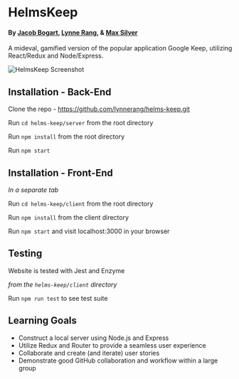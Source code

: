 # HelmsKeep
#### By [Jacob Bogart](https://github.com/jacobogart), [Lynne Rang](https://github.com/lynnerang), & [Max Silver](https://github.com/MaxBSilver)
A mideval, gamified version of the popular application Google Keep, utilizing React/Redux and Node/Express. 

![HelmsKeep Screenshot](http://i68.tinypic.com/j7q6pc.png)

## Installation - Back-End
Clone the repo - https://github.com/lynnerang/helms-keep.git

Run `cd helms-keep/server` from the root directory

Run `npm install` from the root directory

Run `npm start`

## Installation - Front-End
*In a separate tab*

Run `cd helms-keep/client` from the root directory

Run `npm install` from the client directory

Run `npm start` and visit localhost:3000 in your browser

## Testing
Website is tested with Jest and Enzyme

*from the `helms-keep/client` directory*

Run `npm run test` to see test suite

## Learning Goals
* Construct a local server using Node.js and Express 
* Utilize Redux and Router to provide a seamless user experience 
* Collaborate and create (and iterate) user stories
* Demonstrate good GitHub collaboration and workflow within a large group

